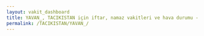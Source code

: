 ```yaml
---
layout: vakit_dashboard
title: YAVAN_, TACIKISTAN için iftar, namaz vakitleri ve hava durumu - ilçe/eyalet seç
permalink: /TACIKISTAN/YAVAN_/
---
```


<script type="text/javascript">
  var GLOBAL_COUNTRY = 'TACIKISTAN';
  var GLOBAL_CITY = 'YAVAN_';
  var GLOBAL_STATE = '';
  var lat = 72;
  var lon = 21;
</script>
